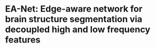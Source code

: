 # EA-Net: Edge-aware network for brain structure segmentation via decoupled high and low frequency features
